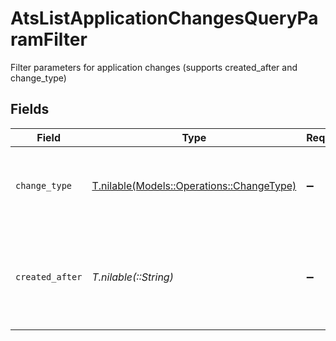# AtsListApplicationChangesQueryParamFilter

Filter parameters for application changes (supports created_after and change_type)


## Fields

| Field                                                                              | Type                                                                               | Required                                                                           | Description                                                                        | Example                                                                            |
| ---------------------------------------------------------------------------------- | ---------------------------------------------------------------------------------- | ---------------------------------------------------------------------------------- | ---------------------------------------------------------------------------------- | ---------------------------------------------------------------------------------- |
| `change_type`                                                                      | [T.nilable(Models::Operations::ChangeType)](../../models/operations/changetype.md) | :heavy_minus_sign:                                                                 | Filter by the type of change that occurred to the application                      |                                                                                    |
| `created_after`                                                                    | *T.nilable(::String)*                                                              | :heavy_minus_sign:                                                                 | Use a string with a date to only select results created after that given date      | 2020-01-01T00:00:00.000Z                                                           |